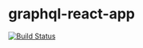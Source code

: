 # graphql-react-app
[![Build Status](https://travis-ci.com/corneliu10/graphql-react-app.svg?branch=master)](https://travis-ci.com/corneliu10/graphql-react-app)
